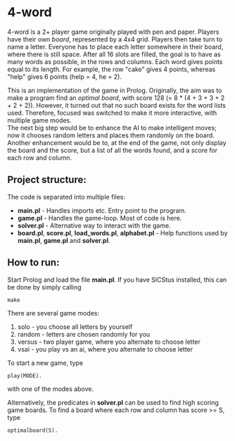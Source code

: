 # 4-word

4-word is a 2+ player game originally played with pen and paper. Players have their own _board_, represented by a 4x4 grid. Players then take turn to name a letter. Everyone has to place each letter somewhere in their board, where there is still space. After all 16 slots are filled, the goal is to have as many words as possible, in the rows and columns. Each word gives points equal to its length. For example, the row "cake" gives 4 points, whereas "help" gives 6 points (help = 4, he = 2).  

This is an implementation of the game in Prolog. Originally, the aim was to make a program find an _optimal board_, with score 128 (= 8 * (4 + 3 + 3 + 2 + 2 + 2)). However, it turned out that no such board exists for the word lists used. Therefore, focused was switched to make it more interactive, with multiple game modes.  
The next big step would be to enhance the AI to make intelligent moves; now it chooses random letters and places them randomly on the board.  
Another enhancement would be to, at the end of the game, not only display the board and the score, but a list of all the words found, and a score for each row and column.

## Project structure:

The code is separated into multiple files:
* **main.pl** - Handles imports etc. Entry point to the program.
* **game.pl** - Handles the game-loop. Most of code is here.
* **solver.pl** - Alternative way to interact with the game.
* **board.pl**, **score.pl**, **load_words.pl**, **alphabet.pl** - Help functions used by **main.pl**, **game.pl** and **solver.pl**.

## How to run:

Start Prolog and load the file **main.pl**. If you have SICStus installed, this can be done by simply calling

    make

There are several game modes:
1. solo - you choose all letters by yourself
2. random - letters are chosen randomly for you
3. versus - two player game, where you alternate to choose letter
4. vsai - you play vs an ai, where you alternate to choose letter

To start a new game, type 

    play(MODE).

with one of the modes above.

Alternatively, the predicates in **solver.pl** can be used to find high scoring game boards. To find a board where each row and column has score >= S, type
	
	optimalboard(S).
